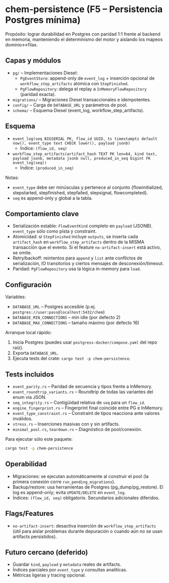 # chem-persistence (F5 – Persistencia Postgres mínima)

Propósito: lograr durabilidad en Postgres con paridad 1:1 frente al backend en memoria, manteniendo el determinismo del motor y aislando los mapeos dominio↔filas.

## Capas y módulos

- `pg/` – Implementaciones Diesel:
  - `PgEventStore`: append-only de `event_log` + inserción opcional de `workflow_step_artifacts` atómica con `StepFinished`.
  - `PgFlowRepository`: delega el replay a `InMemoryFlowRepository` (paridad exacta).
- `migrations/` – Migraciones Diesel transaccionales e idempotentes.
- `config/` – Carga de `DATABASE_URL` y parámetros de pool.
- `schema/` – Esquema Diesel (event_log, workflow_step_artifacts).

## Esquema

- `event_log(seq BIGSERIAL PK, flow_id UUID, ts timestamptz default now(), event_type text CHECK lower(), payload jsonb)`
  - Índice: `(flow_id, seq)`
- `workflow_step_artifacts(artifact_hash TEXT PK len=64, kind text, payload jsonb, metadata jsonb null, produced_in_seq bigint FK event_log(seq))`
  - Índice: `(produced_in_seq)`

Notas:

- `event_type` debe ser minúsculas y pertenece al conjunto {flowinitialized, stepstarted, stepfinished, stepfailed, stepsignal, flowcompleted}.
- `seq` es append-only y global a la tabla.

## Comportamiento clave

- Serialización estable: `FlowEventKind` completo en `payload` (JSONB). `event_type` sólo como pista y constraint.
- Atomicidad: si `StepFinished` incluye `outputs`, se inserta cada `artifact_hash` en `workflow_step_artifacts` dentro de la MISMA transacción que el evento. Si el feature `no-artifact-insert` está activo, se omite.
- Retry/backoff: reintentos para `append` y `list` ante conflictos de serialización, IO transitorios y ciertos mensajes de desconexión/timeout.
- Paridad: `PgFlowRepository` usa la lógica in-memory para `load`.

## Configuración

Variables:

- `DATABASE_URL` – Postgres accesible (p.ej. `postgres://user:pass@localhost:5432/chem`)
- `DATABASE_MIN_CONNECTIONS` – min idle (por defecto 2)
- `DATABASE_MAX_CONNECTIONS` – tamaño máximo (por defecto 16)

Arranque local rápido:

1. Inicia Postgres (puedes usar `postgress-docker/compose.yaml` del repo raíz).
2. Exporta `DATABASE_URL`.
3. Ejecuta tests del crate: `cargo test -p chem-persistence`.

## Tests incluidos

- `event_parity.rs` – Paridad de secuencia y tipos frente a InMemory.
- `event_roundtrip_variants.rs` – Roundtrip de todas las variantes del enum vía JSON.
- `seq_integrity.rs` – Contigüidad relativa de `seq` para un `flow_id`.
- `engine_fingerprint.rs` – Fingerprint final coincide entre PG e InMemory.
- `event_type_constraint.rs` – Constraint de tipos reacciona ante valores inválidos.
- `stress.rs` – Inserciones masivas con y sin artifacts.
- `minimal_pool.rs`, `teardown.rs` – Diagnóstico de pool/conexión.

Para ejecutar sólo este paquete:

```bash
cargo test -p chem-persistence
```

## Operabilidad

- Migraciones: se ejecutan automáticamente al construir el pool (la primera conexión corre `run_pending_migrations`).
- Backup/restore: usa herramientas de Postgres (pg_dump/pg_restore). El log es append-only; evita `UPDATE/DELETE` en `event_log`.
- Índices: `(flow_id, seq)` obligatorio. Secundarios adicionales diferidos.

## Flags/Features

- `no-artifact-insert`: desactiva inserción de `workflow_step_artifacts` (útil para aislar problemas durante depuración o cuando aún no se usan artifacts persistidos).

## Futuro cercano (deferido)

- Guardar `kind`, `payload` y `metadata` reales de artifacts.
- Índices parciales por `event_type` y consultas analíticas.
- Métricas ligeras y tracing opcional.
